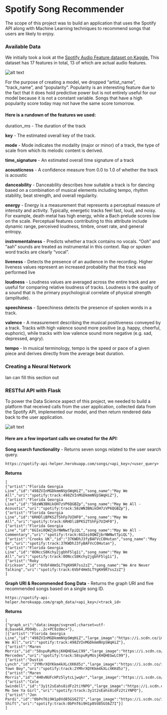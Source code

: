 # Spotify Song Recommender

The scope of this project was to build an application that uses the Spotify API along with Machine Learning techniques to recommend songs that users are likely to enjoy. 

### Available Data

We initially took a look at the [Spotify Audio Feature dataset on Kaggle.](https://www.kaggle.com/tomigelo/spotify-audio-features) This dataset has 17 features in total, 13 of which are actual audio features. 

![alt text](https://github.com/bw-spotify-oct/ds/blob/master/img/feat.png "Logo Title Text 1")

For the purpose of creating a model, we dropped “artist_name”, “track_name”, and “popularity”. Popularity is an interesting feature due to the fact that it does hold predictive power but is not entirely useful for our model because it is not a constant variable. Songs that have a high popularity score today may not have the same score tomorrow.

#### Here is a rundown of the features we used:

duration_ms - The duration of the track

**key** - The estimated overall key of the track.

**mode** - Mode indicates the modality (major or minor) of a track, the type of scale from which its melodic content is derived.

**time_signature** - An estimated overall time signature of a track

**acousticness** - A confidence measure from 0.0 to 1.0 of whether the track is acoustic

**danceability** - Danceability describes how suitable a track is for dancing based on a combination of musical elements including tempo, rhythm stability, beat strength, and overall regularity.

**energy** - Energy is a measurement that represents a perceptual measure of intensity and activity. Typically, energetic tracks feel fast, loud, and noisy. For example, death metal has high energy, while a Bach prelude scores low on the scale. Perceptual features contributing to this attribute include dynamic range, perceived loudness, timbre, onset rate, and general entropy.

**instrementalness** - Predicts whether a track contains no vocals. “Ooh” and “aah” sounds are treated as instrumental in this context. Rap or spoken word tracks are clearly “vocal”.

 **liveness** - Detects the presence of an audience in the recording. Higher liveness values represent an increased probability that the track was performed live

**loudness** - Loudness values are averaged across the entire track and are useful for comparing relative loudness of tracks. Loudness is the quality of a sound that is the primary psychological correlate of physical strength (amplitude).

**speechiness** - Speechiness detects the presence of spoken words in a track.

**valence** - A measurement describing the musical positiveness conveyed by a track. Tracks with high valence sound more positive (e.g. happy, cheerful, euphoric), while tracks with low valence sound more negative (e.g. sad, depressed, angry).

**tempo** - In musical terminology, tempo is the speed or pace of a given piece and derives directly from the average beat duration.

### Creating a Neural Network 

Ian can fill this section out 

### RESTful API with Flask 

To power the Data Science aspect of this project, we needed to build a platform that received calls from the user application, collected data from the Spotify API, implemented our model, and then return rendered data back to the user application. 


![alt text](https://github.com/bw-spotify-oct/ds/blob/master/img/api.png "Logo Title Text 1")

#### Here are a few important calls we created for the API:
**Song search functionality** - Returns seven songs related to the user search query.

~~~
https://spotify-api-helper.herokuapp.com/songs/<api_key>/<user_query>
~~~

**Returns**
~~~
[
{"artist":"Florida Georgia Line","id":"498ZVInMGDkmmNVpSWqHiZ","song_name":"May We All","uri":"spotify:track:498ZVInMGDkmmNVpSWqHiZ"},
{"artist":"Florida Georgia Line","id":"58zWN3BNikOH7zVP6QGBZp","song_name":"May We All - Acoustic","uri":"spotify:track:58zWN3BNikOH7zVP6QGBZp"},
{"artist":"Florida Georgia Line","id":"6RHDliBPKS2TShFp7UIHF0","song_name":"May We All","uri":"spotify:track:6RHDliBPKS2TShFp7UIHF0"},
{"artist":"Florida Georgia Line","id":"6GIei0QWZjbrNWNwtTpiQL","song_name":"May We All - Commentary","uri":"spotify:track:6GIei0QWZjbrNWNwtTpiQL"},
{"artist":"Crooks UK","id":"37KWDhJ3fyBAFVcC0Hutan","song_name":"May Be","uri":"spotify:track:37KWDhJ3fyBAFVcC0Hutan"},
{"artist":"Florida Georgia Line","id":"0ONccS8Kchy2jgbhF5lg1i","song_name":"May We All","uri":"spotify:track:0ONccS8Kchy2jgbhF5lg1i"},
{"artist":"Roky Erickson","id":"6VbF4Hm5LTYgKH9R7ss2zZ","song_name":"We Are Never Talking","uri":"spotify:track:6VbF4Hm5LTYgKH9R7ss2zZ"}
]
~~~

**Graph URI & Recommended Song Data** - Returns the graph URI and five recommended songs based on a single song ID. 

~~~
https://spotify-api-helper.herokuapp.com/graph_data/<api_key>/<track_id>
~~~

**Returns**
~~~
[
{"graph_uri":"data:image/svg+xml;charset=utf-8;base64,PD94b...2c+PC9zdmc+"},
[{"artist":"Florida Georgia Line","id":"498ZVInMGDkmmNVpSWqHiZ","large_image":"https://i.scdn.co/image/205ec78bebfdc739bb3bb91076306e24f03c7d2c","med_image":"https://i.scdn.co/image/9ce932460729587fd8dccdac9214d741e127e162","small_image":"https://i.scdn.co/image/edc3a84866acc208acb5dbca21f05dda9a7eae99","song_name":"May We All","uri":"spotify:track:498ZVInMGDkmmNVpSWqHiZ"},
{"artist":"Maren Morris","id":"58spuRyMUsjKHQHEGwLC99","large_image":"https://i.scdn.co/image/ab67616d0000b2738bd4a20032a613d28e909109","med_image":"https://i.scdn.co/image/ab67616d00001e028bd4a20032a613d28e909109","small_image":"https://i.scdn.co/image/ab67616d000048518bd4a20032a613d28e909109","song_name":"80s Mercedes","uri":"spotify:track:58spuRyMUsjKHQHEGwLC99"},
{"artist":"Dustin Lynch","id":"2YMhrXQYKkm4kXLcXKKd5z","large_image":"https://i.scdn.co/image/ab67616d0000b2734686b4078ad5eb92315d28e0","med_image":"https://i.scdn.co/image/ab67616d00001e024686b4078ad5eb92315d28e0","small_image":"https://i.scdn.co/image/ab67616d000048514686b4078ad5eb92315d28e0","song_name":"Small Town Boy","uri":"spotify:track:2YMhrXQYKkm4kXLcXKKd5z"},
{"artist":"Maren Morris","id":"4H0vNUFcHPz5lytcLjwqkr","large_image":"https://i.scdn.co/image/ab67616d0000b2738bd4a20032a613d28e909109","med_image":"https://i.scdn.co/image/ab67616d00001e028bd4a20032a613d28e909109","small_image":"https://i.scdn.co/image/ab67616d000048518bd4a20032a613d28e909109","song_name":"Rich","uri":"spotify:track:4H0vNUFcHPz5lytcLjwqkr"},
{"artist":"Cole Swindell","id":"3y1t2sEahs8idFz2tiYNPO","large_image":"https://i.scdn.co/image/ab67616d0000b2734f239e3ce20b8e350244e84a","med_image":"https://i.scdn.co/image/ab67616d00001e024f239e3ce20b8e350244e84a","small_image":"https://i.scdn.co/image/ab67616d000048514f239e3ce20b8e350244e84a","song_name":"Let Me See Ya Girl","uri":"spotify:track:3y1t2sEahs8idFz2tiYNPO"},
{"artist":"Jon Pardi","id":"0bPnT6i9H1p8Vd85GS6Z7I","large_image":"https://i.scdn.co/image/ab67616d0000b2730504a96f206bc32ebe198b83","med_image":"https://i.scdn.co/image/ab67616d00001e020504a96f206bc32ebe198b83","small_image":"https://i.scdn.co/image/ab67616d000048510504a96f206bc32ebe198b83","song_name":"Night Shift","uri":"spotify:track:0bPnT6i9H1p8Vd85GS6Z7I"}]
]
~~~

